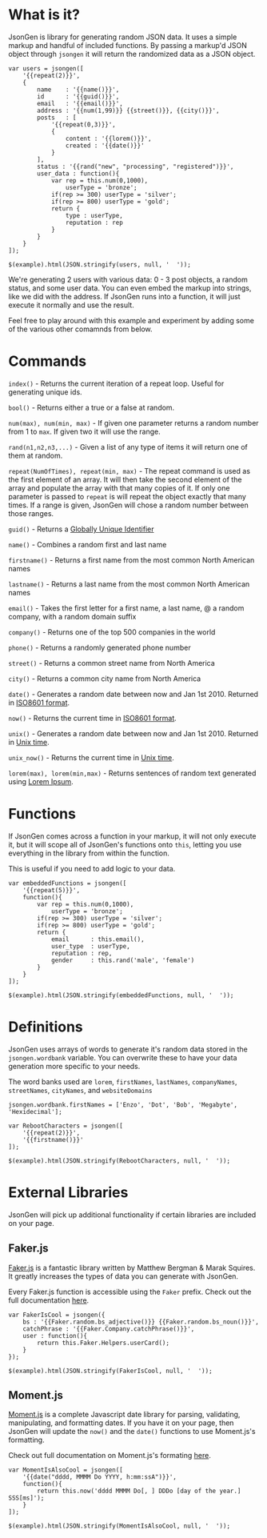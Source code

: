 # What is it?
JsonGen is library for generating random JSON data. It uses a simple markup and handful of included functions. By passing a markup'd JSON object through `jsongen` it will return the randomized data as a JSON object.

	var users = jsongen([
		'{{repeat(2)}}',
		{
			name    : '{{name()}}',
			id      : '{{guid()}}',
			email   : '{{email()}}',
			address : '{{num(1,99)}} {{street()}}, {{city()}}',
			posts   : [
				'{{repeat(0,3)}}',
				{
					content : '{{lorem()}}',
					created : '{{date()}}'
				}
			],
			status : '{{rand("new", "processing", "registered")}}',
			user_data : function(){
				var rep = this.num(0,1000),
					userType = 'bronze';
				if(rep >= 300) userType = 'silver';
				if(rep >= 800) userType = 'gold';
				return {
					type : userType,
					reputation : rep
				}
			}
		}
	]);

	$(example).html(JSON.stringify(users, null, '  '));

We're generating 2 users with various data: 0 - 3 post objects, a random status, and some user data. You can even embed the markup into strings, like we did with the address. If JsonGen runs into a function, it will just execute it normally and use the result.

Feel free to play around with this example and experiment by adding some of the various other comamnds from below.




# Commands
`index()`    - Returns the current iteration of a repeat loop. Useful for generating unique ids.

`bool()`      - Returns either a true or a false at random.

`num(max), num(min, max)` - If given one parameter returns a random number from 1 to `max`. If given two it will use the range.

`rand(n1,n2,n3,...)` - Given a list of any type of items it will return one of them at random.

`repeat(NumOfTimes), repeat(min, max)` - The repeat command is used as the first element of an array. It will then take the second element of the array and populate the array with that many copies of it. If only one parameter is passed to `repeat` is will repeat the object exactly that many times. If a range is given, JsonGen will chose a random number between those ranges.

`guid()`     - Returns a [Globally Unique Identifier](http://en.wikipedia.org/wiki/Globally_unique_identifier)

`name()`      - Combines a random first and last name

`firstname()` - Returns a first name from the most common North American names

`lastname()`  - Returns a last name from the most common North American names

`email()`     - Takes the first letter for a first name, a last name, @ a random company, with a random domain suffix

`company()`   - Returns one of the top 500 companies in the world

`phone()`     - Returns a randomly generated phone number

`street()`    - Returns a common street name from North America

`city()`      - Returns a common city name from North America

`date()`      - Generates a random date between now and Jan 1st 2010. Returned in [ISO8601 format](http://en.wikipedia.org/wiki/ISO_8601).

`now()`       - Returns the current time in [ISO8601 format](http://en.wikipedia.org/wiki/ISO_8601).

`unix()`      - Generates a random date between now and Jan 1st 2010. Returned in [Unix time](http://en.wikipedia.org/wiki/Unix_timestamp).

`unix_now()`  - Returns the current time in [Unix time](http://en.wikipedia.org/wiki/Unix_timestamp).

`lorem(max), lorem(min,max)` - Returns sentences of random text generated using [Lorem Ipsum](http://en.wikipedia.org/wiki/Lorem_ipsum).





# Functions
If JsonGen comes across a function in your markup, it will not only execute it, but it will scope all of JsonGen's functions onto `this`, letting you use everything in the library from within the function.

This is useful if you need to add logic to your data.

	var embeddedFunctions = jsongen([
		'{{repeat(5)}}',
		function(){
			var rep = this.num(0,1000),
				userType = 'bronze';
			if(rep >= 300) userType = 'silver';
			if(rep >= 800) userType = 'gold';
			return {
				email      : this.email(),
				user_type  : userType,
				reputation : rep,
				gender     : this.rand('male', 'female')
			}
		}
	]);

	$(example).html(JSON.stringify(embeddedFunctions, null, '  '));





# Definitions
JsonGen uses arrays of words to generate it's random data stored in the `jsongen.wordbank` variable. You can overwrite these to have your data generation more specific to your needs.

The word banks used are `lorem`, `firstNames`, `lastNames`, `companyNames`, `streetNames`, `cityNames`, and `websiteDomains`

	jsongen.wordbank.firstNames = ['Enzo', 'Dot', 'Bob', 'Megabyte', 'Hexidecimal'];

	var RebootCharacters = jsongen([
		'{{repeat(2)}}',
		'{{firstname()}}'
	]);

	$(example).html(JSON.stringify(RebootCharacters, null, '  '));





# External Libraries
JsonGen will pick up additional functionality if certain libraries are included on your page.

## Faker.js

[Faker.js](https://github.com/marak/Faker.js/) is a fantastic library written by Matthew Bergman & Marak Squires. It greatly increases the types of data you can generate with JsonGen.

Every Faker.js function is accessible using the `Faker` prefix. Check out the full documentation [here](https://github.com/marak/Faker.js/#api).

	var FakerIsCool = jsongen({
		bs : '{{Faker.random.bs_adjective()}} {{Faker.random.bs_noun()}}',
		catchPhrase : '{{Faker.Company.catchPhrase()}}',
		user : function(){
			return this.Faker.Helpers.userCard();
		}
	});

	$(example).html(JSON.stringify(FakerIsCool, null, '  '));

## Moment.js

[Moment.js](http://momentjs.com/) is a complete Javascript date library for parsing, validating, manipulating, and formatting dates. If you have it on your page, then JsonGen will update the `now()` and the `date()` functions to use Moment.js's formatting.

Check out full documentation on Moment.js's formating [here](http://momentjs.com/docs/#/displaying/format/).

	var MomentIsAlsoCool = jsongen([
		'{{date("dddd, MMMM Do YYYY, h:mm:ssA")}}',
		function(){
			return this.now('dddd MMMM Do[, ] DDDo [day of the year.] SSS[ms]');
		}
	]);

	$(example).html(JSON.stringify(MomentIsAlsoCool, null, '  '));

